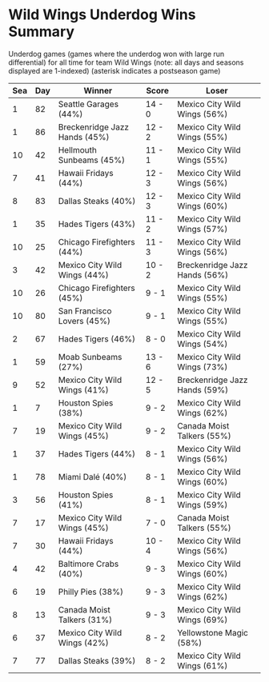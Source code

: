 # Wild Wings Underdog Wins Summary



Underdog games (games where the underdog won with large run differential) for all time for team Wild Wings (note: all days and seasons displayed are 1-indexed) (asterisk indicates a postseason game)


| Sea | Day | Winner | Score | Loser | 
| ------ |------ |------ |------ |------ |
| 1 | 82 | Seattle Garages (44%) | 14 - 0 | Mexico City Wild Wings (56%) | 
| 1 | 86 | Breckenridge Jazz Hands (45%) | 12 - 2 | Mexico City Wild Wings (55%) | 
| 10 | 42 | Hellmouth Sunbeams (45%) | 11 - 1 | Mexico City Wild Wings (55%) | 
| 7 | 41 | Hawaii Fridays (44%) | 12 - 3 | Mexico City Wild Wings (56%) | 
| 8 | 83 | Dallas Steaks (40%) | 12 - 3 | Mexico City Wild Wings (60%) | 
| 1 | 35 | Hades Tigers (43%) | 11 - 2 | Mexico City Wild Wings (57%) | 
| 10 | 25 | Chicago Firefighters (44%) | 11 - 3 | Mexico City Wild Wings (56%) | 
| 3 | 42 | Mexico City Wild Wings (44%) | 10 - 2 | Breckenridge Jazz Hands (56%) | 
| 10 | 26 | Chicago Firefighters (45%) | 9 - 1 | Mexico City Wild Wings (55%) | 
| 10 | 80 | San Francisco Lovers (45%) | 9 - 1 | Mexico City Wild Wings (55%) | 
| 2 | 67 | Hades Tigers (46%) | 8 - 0 | Mexico City Wild Wings (54%) | 
| 1 | 59 | Moab Sunbeams (27%) | 13 - 6 | Mexico City Wild Wings (73%) | 
| 9 | 52 | Mexico City Wild Wings (41%) | 12 - 5 | Breckenridge Jazz Hands (59%) | 
| 1 | 7 | Houston Spies (38%) | 9 - 2 | Mexico City Wild Wings (62%) | 
| 7 | 19 | Mexico City Wild Wings (45%) | 9 - 2 | Canada Moist Talkers (55%) | 
| 1 | 37 | Hades Tigers (44%) | 8 - 1 | Mexico City Wild Wings (56%) | 
| 1 | 78 | Miami Dalé (40%) | 8 - 1 | Mexico City Wild Wings (60%) | 
| 3 | 56 | Houston Spies (41%) | 8 - 1 | Mexico City Wild Wings (59%) | 
| 7 | 17 | Mexico City Wild Wings (45%) | 7 - 0 | Canada Moist Talkers (55%) | 
| 7 | 30 | Hawaii Fridays (44%) | 10 - 4 | Mexico City Wild Wings (56%) | 
| 4 | 42 | Baltimore Crabs (40%) | 9 - 3 | Mexico City Wild Wings (60%) | 
| 6 | 19 | Philly Pies (38%) | 9 - 3 | Mexico City Wild Wings (62%) | 
| 8 | 13 | Canada Moist Talkers (31%) | 9 - 3 | Mexico City Wild Wings (69%) | 
| 6 | 37 | Mexico City Wild Wings (42%) | 8 - 2 | Yellowstone Magic (58%) | 
| 7 | 77 | Dallas Steaks (39%) | 8 - 2 | Mexico City Wild Wings (61%) | 



